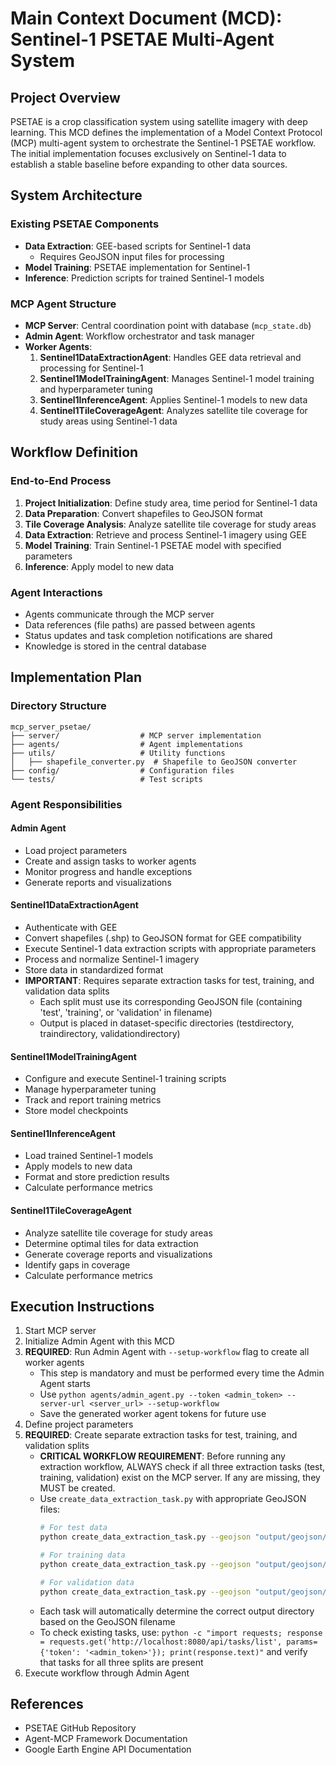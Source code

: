 # Main Context Document (MCD): Sentinel-1 PSETAE Multi-Agent System

## Project Overview

PSETAE is a crop classification system using satellite imagery with deep learning. This MCD defines the implementation of a Model Context Protocol (MCP) multi-agent system to orchestrate the Sentinel-1 PSETAE workflow. The initial implementation focuses exclusively on Sentinel-1 data to establish a stable baseline before expanding to other data sources.

## System Architecture

### Existing PSETAE Components
- **Data Extraction**: GEE-based scripts for Sentinel-1 data
  - Requires GeoJSON input files for processing
- **Model Training**: PSETAE implementation for Sentinel-1
- **Inference**: Prediction scripts for trained Sentinel-1 models

### MCP Agent Structure
- **MCP Server**: Central coordination point with database (`mcp_state.db`)
- **Admin Agent**: Workflow orchestrator and task manager
- **Worker Agents**:
  1. **Sentinel1DataExtractionAgent**: Handles GEE data retrieval and processing for Sentinel-1
  2. **Sentinel1ModelTrainingAgent**: Manages Sentinel-1 model training and hyperparameter tuning
  3. **Sentinel1InferenceAgent**: Applies Sentinel-1 models to new data
  4. **Sentinel1TileCoverageAgent**: Analyzes satellite tile coverage for study areas using Sentinel-1 data

## Workflow Definition

### End-to-End Process
1. **Project Initialization**: Define study area, time period for Sentinel-1 data
2. **Data Preparation**: Convert shapefiles to GeoJSON format
3. **Tile Coverage Analysis**: Analyze satellite tile coverage for study areas
4. **Data Extraction**: Retrieve and process Sentinel-1 imagery using GEE
5. **Model Training**: Train Sentinel-1 PSETAE model with specified parameters
6. **Inference**: Apply model to new data

### Agent Interactions
- Agents communicate through the MCP server
- Data references (file paths) are passed between agents
- Status updates and task completion notifications are shared
- Knowledge is stored in the central database

## Implementation Plan

### Directory Structure
```
mcp_server_psetae/
├── server/                  # MCP server implementation
├── agents/                  # Agent implementations
├── utils/                   # Utility functions
│   ├── shapefile_converter.py  # Shapefile to GeoJSON converter
├── config/                  # Configuration files
└── tests/                   # Test scripts
```

### Agent Responsibilities

#### Admin Agent
- Load project parameters
- Create and assign tasks to worker agents
- Monitor progress and handle exceptions
- Generate reports and visualizations

#### Sentinel1DataExtractionAgent
- Authenticate with GEE
- Convert shapefiles (.shp) to GeoJSON format for GEE compatibility
- Execute Sentinel-1 data extraction scripts with appropriate parameters
- Process and normalize Sentinel-1 imagery
- Store data in standardized format
- **IMPORTANT**: Requires separate extraction tasks for test, training, and validation data splits
  - Each split must use its corresponding GeoJSON file (containing 'test', 'training', or 'validation' in filename)
  - Output is placed in dataset-specific directories (testdirectory, traindirectory, validationdirectory)

#### Sentinel1ModelTrainingAgent
- Configure and execute Sentinel-1 training scripts
- Manage hyperparameter tuning
- Track and report training metrics
- Store model checkpoints

#### Sentinel1InferenceAgent
- Load trained Sentinel-1 models
- Apply models to new data
- Format and store prediction results
- Calculate performance metrics

#### Sentinel1TileCoverageAgent
- Analyze satellite tile coverage for study areas
- Determine optimal tiles for data extraction
- Generate coverage reports and visualizations
- Identify gaps in coverage
- Calculate performance metrics

## Execution Instructions

1. Start MCP server
2. Initialize Admin Agent with this MCD
3. **REQUIRED**: Run Admin Agent with `--setup-workflow` flag to create all worker agents
   - This step is mandatory and must be performed every time the Admin Agent starts
   - Use `python agents/admin_agent.py --token <admin_token> --server-url <server_url> --setup-workflow`
   - Save the generated worker agent tokens for future use
4. Define project parameters
5. **REQUIRED**: Create separate extraction tasks for test, training, and validation splits
   - **CRITICAL WORKFLOW REQUIREMENT**: Before running any extraction workflow, ALWAYS check if all three extraction tasks (test, training, validation) exist on the MCP server. If any are missing, they MUST be created.
   - Use `create_data_extraction_task.py` with appropriate GeoJSON files:
     ```bash
     # For test data
     python create_data_extraction_task.py --geojson "output/geojson/croptype_KA28_wgs84_test_622.geojson" --start-date <start_date> --end-date <end_date>
     
     # For training data
     python create_data_extraction_task.py --geojson "output/geojson/croptype_KA28_wgs84_training_622.geojson" --start-date <start_date> --end-date <end_date>
     
     # For validation data
     python create_data_extraction_task.py --geojson "output/geojson/croptype_KA28_wgs84_validation_622.geojson" --start-date <start_date> --end-date <end_date>
     ```
   - Each task will automatically determine the correct output directory based on the GeoJSON filename
   - To check existing tasks, use: `python -c "import requests; response = requests.get('http://localhost:8080/api/tasks/list', params={'token': '<admin_token>'}); print(response.text)"` and verify that tasks for all three splits are present
6. Execute workflow through Admin Agent

## References
- PSETAE GitHub Repository
- Agent-MCP Framework Documentation
- Google Earth Engine API Documentation
